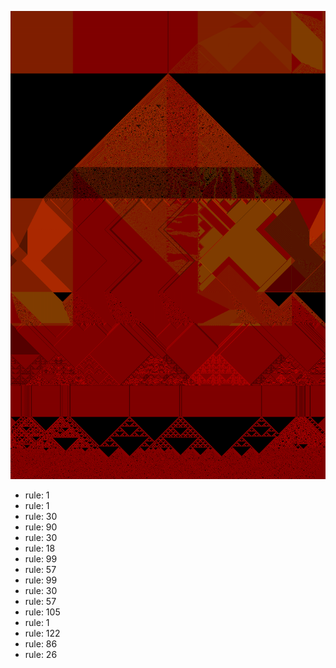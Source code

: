 ![photo](./output.png) 
 * rule: 1
* rule: 1
* rule: 30
* rule: 90
* rule: 30
* rule: 18
* rule: 99
* rule: 57
* rule: 99
* rule: 30
* rule: 57
* rule: 105
* rule: 1
* rule: 122
* rule: 86
* rule: 26

